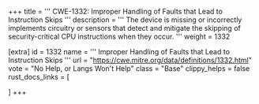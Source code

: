 +++
title = '''
CWE-1332: Improper Handling of Faults that Lead to Instruction Skips
'''
description	= '''
The device is missing or incorrectly implements circuitry or sensors that detect and mitigate the skipping of security-critical CPU instructions when they occur.
'''
weight = 1332

[extra]
id = 1332
name = '''
Improper Handling of Faults that Lead to Instruction Skips
'''
url = "https://cwe.mitre.org/data/definitions/1332.html"
vote = "No Help, or Langs Won't Help"
class = "Base"
clippy_helps = false
rust_docs_links = [
	
]
+++
